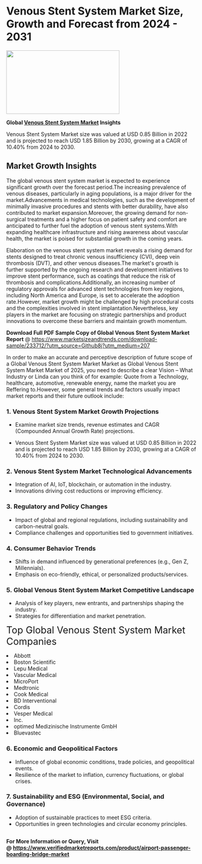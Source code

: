 <H1>Venous Stent System Market Size, Growth and Forecast from 2024 - 2031</H1><img class="aligncenter size-medium wp-image-584254" src="https://thirdeyenews.in/wp-content/uploads/2024/09/Global-Market-Research-300x168.jpeg" alt="" width="300" height="168" /><p><strong>Global&nbsp;<a href="https://www.marketsizeandtrends.com/download-sample/233712/?utm_source=Github8j?utm_medium=207">Venous Stent System Market</a> Insights</strong></p><p>Venous Stent System Market size was valued at USD 0.85 Billion in 2022 and is projected to reach USD 1.85 Billion by 2030, growing at a CAGR of 10.40% from 2024 to 2030.</p><p><h2>Market Growth Insights</h2> <p>The global venous stent system market is expected to experience significant growth over the forecast period.The increasing prevalence of venous diseases, particularly in aging populations, is a major driver for the market.Advancements in medical technologies, such as the development of minimally invasive procedures and stents with better durability, have also contributed to market expansion.Moreover, the growing demand for non-surgical treatments and a higher focus on patient safety and comfort are anticipated to further fuel the adoption of venous stent systems.With expanding healthcare infrastructure and rising awareness about vascular health, the market is poised for substantial growth in the coming years.</p> <p>Elaboration on the venous stent system market reveals a rising demand for stents designed to treat chronic venous insufficiency (CVI), deep vein thrombosis (DVT), and other venous diseases.The market's growth is further supported by the ongoing research and development initiatives to improve stent performance, such as coatings that reduce the risk of thrombosis and complications.Additionally, an increasing number of regulatory approvals for advanced stent technologies from key regions, including North America and Europe, is set to accelerate the adoption rate.However, market growth might be challenged by high procedural costs and the complexities involved in stent implantation.Nevertheless, key players in the market are focusing on strategic partnerships and product innovations to overcome these barriers and maintain growth momentum.</p> <p><span class=""><strong>Download Full PDF Sample Copy of Global Venous Stent System Market Report</strong> @ <a href="https://www.marketsizeandtrends.com/download-sample/233712/?utm_source=Github8j?utm_medium=207" target="_blank">https://www.marketsizeandtrends.com/download-sample/233712/?utm_source=Github8j?utm_medium=207</a></span></p><p>In order to make an accurate and perceptive description of future scope of a Global&nbsp;Venous Stent System Market Market as Global&nbsp;Venous Stent System Market Market of 2025, you need to describe a clear Vision &ndash; What Industry or Linda can you think of for example: Quote from a Technology, healthcare, automotive, renewable energy, name the market you are Reffering to.However, some general trends and factors usually impact market reports and their future outlook include:</p><h3>1.&nbsp;<strong>Venous Stent System Market Growth Projections</strong></h3><ul><li>Examine market size trends, revenue estimates and CAGR (Compounded Annual Growth Rate) projections.</li><li><p>Venous Stent System Market size was valued at USD 0.85 Billion in 2022 and is projected to reach USD 1.85 Billion by 2030, growing at a CAGR of 10.40% from 2024 to 2030.</p></li></ul><h3>2.&nbsp;<strong>Venous Stent System Market Technological Advancements</strong></h3><ul><li>Integration of AI, IoT, blockchain, or automation in the industry.</li><li>Innovations driving cost reductions or improving efficiency.</li></ul><h3>3.&nbsp;<strong>Regulatory and Policy Changes</strong></h3><ul><li>Impact of global and regional regulations, including sustainability and carbon-neutral goals.</li><li>Compliance challenges and opportunities tied to government initiatives.</li></ul><h3>4.&nbsp;<strong>Consumer Behavior Trends</strong></h3><ul><li>Shifts in demand influenced by generational preferences (e.g., Gen Z, Millennials).</li><li>Emphasis on eco-friendly, ethical, or personalized products/services.</li></ul><h3>5.&nbsp;<strong>Global Venous Stent System Market Competitive Landscape</strong></h3><ul><li>Analysis of key players, new entrants, and partnerships shaping the industry.</li><li>Strategies for differentiation and market penetration.</li></ul><p data-pm-slice="1 1 []"><span style="color: inherit; font-family: inherit; font-size: 25px;">Top Global Venous Stent System Market Companies</span></p><div class="" data-test-id=""><p><li>Abbott</li><li> Boston Scientific</li><li> Lepu Medical</li><li> Vascular Medical</li><li> MicroPort</li><li> Medtronic</li><li> Cook Medical</li><li> BD Interventional</li><li> Cordis</li><li> Vesper Medical</li><li> Inc.</li><li> optimed Medizinische Instrumente GmbH</li><li> Bluevastec</li></p></div><h3>6.&nbsp;<strong>Economic and Geopolitical Factors</strong></h3><ul><li>Influence of global economic conditions, trade policies, and geopolitical events.</li><li>Resilience of the market to inflation, currency fluctuations, or global crises.</li></ul><h3>7.&nbsp;<strong>Sustainability and ESG (Environmental, Social, and Governance)</strong></h3><ul><li>Adoption of sustainable practices to meet ESG criteria.</li><li>Opportunities in green technologies and circular economy principles.</li></ul><h2><strong style="font-size: 14px;">For More Information or Query, Visit @&nbsp;</strong><a style="background-color: #ffffff; font-size: 14px;" href="https://www.marketsizeandtrends.com/report/venous-stent-system-market/" target="_blank">https://www.verifiedmarketreports.com/product/airport-passenger-boarding-bridge-market</a></h2>